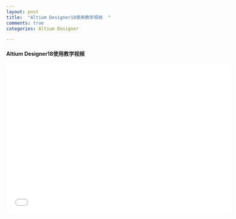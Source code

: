 ```yaml
---
layout: post
title:  "Altium Designer18使用教学视频  "
comments: true
categories: Altium Designer

---
```

#### Altium Designer18使用教学视频  
<iframe height="400" width="600" src="//player.bilibili.com/player.html?aid=52437710&cid=91768765&page=1" scrolling="no" border="0" frameborder="no" framespacing="0" allowfullscreen="true"> </iframe>
